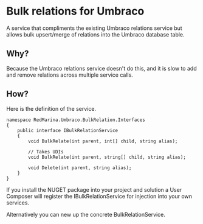 # Bulk relations for Umbraco

A service that compliments the existing Umbraco relations service but allows bulk upsert/merge of relations
into the Umbraco database table.

## Why?

Because the Umbraco relations service doesn't do this, and it is slow to add and remove relations across multiple service calls.

## How?

Here is the definition of the service.

```
namespace RedMarina.Umbraco.BulkRelation.Interfaces
{
    public interface IBulkRelationService
    {
        void BulkRelate(int parent, int[] child, string alias);

        // Takes UDIs
        void BulkRelate(int parent, string[] child, string alias);

        void Delete(int parent, string alias);
    }
}
```

If you install the NUGET package into your project and solution a User Composer will register the IBulkRelationService for injection into your own services.

Alternatively you can new up the concrete BulkRelationService.
